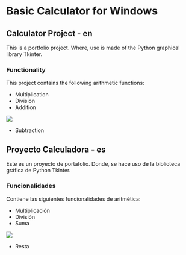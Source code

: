 # Basic Calculator for Windows


## Calculator Project - en

This is a portfolio project. Where, use is made of the Python graphical library Tkinter.

### Functionality

This project contains the following arithmetic functions:

* Multiplication
* Division
* Addition

![](https://i.imgur.com/kmOzcu8.gif)

* Subtraction


## Proyecto Calculadora - es

Este es un proyecto de portafolio. Donde, se hace uso de la biblioteca gráfica de Python Tkinter.

### Funcionalidades

Contiene las siguientes funcionalidades de aritmética:

* Multiplicación
* División
* Suma

![](https://i.imgur.com/kmOzcu8.gif)

* Resta

